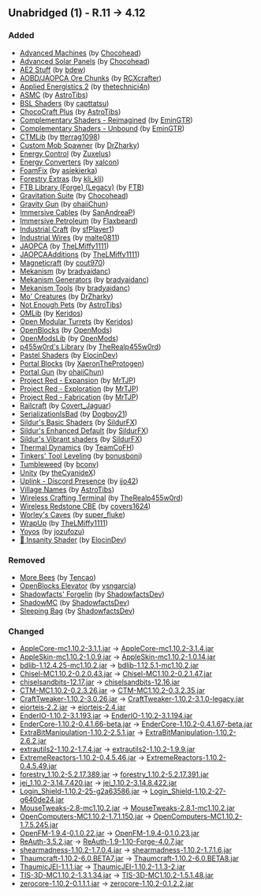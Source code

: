 ## Unabridged (1) - R.11 -> 4.12

### Added

  * [Advanced Machines](https://www.curseforge.com/minecraft/mc-mods/advanced-machines) (by [Chocohead](https://www.curseforge.com/members/Chocohead/projects))
  * [Advanced Solar Panels](https://www.curseforge.com/minecraft/mc-mods/advanced-solar-panels) (by [Chocohead](https://www.curseforge.com/members/Chocohead/projects))
  * [AE2 Stuff](https://www.curseforge.com/minecraft/mc-mods/ae2-stuff) (by [bdew](https://www.curseforge.com/members/bdew/projects))
  * [AOBD/JAOPCA Ore Chunks](https://www.curseforge.com/minecraft/mc-mods/aobd-ore-chunks) (by [RCXcrafter](https://www.curseforge.com/members/RCXcrafter/projects))
  * [Applied Energistics 2](https://www.curseforge.com/minecraft/mc-mods/applied-energistics-2) (by [thetechnici4n](https://www.curseforge.com/members/thetechnici4n/projects))
  * [ASMC](https://www.curseforge.com/minecraft/mc-mods/asmc) (by [AstroTibs](https://www.curseforge.com/members/AstroTibs/projects))
  * [BSL Shaders](https://www.curseforge.com/minecraft/shaders/bsl-shaders) (by [capttatsu](https://www.curseforge.com/members/capttatsu/projects))
  * [ChocoCraft Plus](https://www.curseforge.com/minecraft/mc-mods/chococraft-plus) (by [AstroTibs](https://www.curseforge.com/members/AstroTibs/projects))
  * [Complementary Shaders - Reimagined](https://www.curseforge.com/minecraft/shaders/complementary-reimagined) (by [EminGTR](https://www.curseforge.com/members/EminGTR/projects))
  * [Complementary Shaders - Unbound](https://www.curseforge.com/minecraft/shaders/complementary-unbound) (by [EminGTR](https://www.curseforge.com/members/EminGTR/projects))
  * [CTMLib](https://www.curseforge.com/minecraft/mc-mods/ctmlib) (by [tterrag1098](https://www.curseforge.com/members/tterrag1098/projects))
  * [Custom Mob Spawner](https://www.curseforge.com/minecraft/mc-mods/custom-mob-spawner) (by [DrZharky](https://www.curseforge.com/members/DrZharky/projects))
  * [Energy Control](https://www.curseforge.com/minecraft/mc-mods/energy-control) (by [Zuxelus](https://www.curseforge.com/members/Zuxelus/projects))
  * [Energy Converters](https://www.curseforge.com/minecraft/mc-mods/energy-converters) (by [xalcon](https://www.curseforge.com/members/xalcon/projects))
  * [Foam​Fix](https://www.curseforge.com/minecraft/mc-mods/foamfix-optimization-mod) (by [asiekierka](https://www.curseforge.com/members/asiekierka/projects))
  * [Forestry Extras](https://www.curseforge.com/minecraft/mc-mods/forestry-extras) (by [kli_kli](https://www.curseforge.com/members/kli_kli/projects))
  * [FTB Library (Forge) (Legacy)](https://www.curseforge.com/minecraft/mc-mods/ftb-library-legacy-forge) (by [FTB](https://www.curseforge.com/members/FTB/projects))
  * [Gravitation Suite](https://www.curseforge.com/minecraft/mc-mods/gravitation-suite) (by [Chocohead](https://www.curseforge.com/members/Chocohead/projects))
  * [Gravity Gun](https://www.curseforge.com/minecraft/mc-mods/gravity-gun) (by [ohaiiChun](https://www.curseforge.com/members/ohaiiChun/projects))
  * [Immersive Cables](https://www.curseforge.com/minecraft/mc-mods/immersive-cables) (by [SanAndreaP](https://www.curseforge.com/members/SanAndreaP/projects))
  * [Immersive Petroleum](https://www.curseforge.com/minecraft/mc-mods/immersive-petroleum) (by [Flaxbeard](https://www.curseforge.com/members/Flaxbeard/projects))
  * [Industrial Craft](https://www.curseforge.com/minecraft/mc-mods/industrial-craft) (by [sfPlayer1](https://www.curseforge.com/members/sfPlayer1/projects))
  * [Industrial Wires](https://www.curseforge.com/minecraft/mc-mods/industrial-wires) (by [malte0811](https://www.curseforge.com/members/malte0811/projects))
  * [JAOPCA](https://www.curseforge.com/minecraft/mc-mods/jaopca) (by [TheLMiffy1111](https://www.curseforge.com/members/TheLMiffy1111/projects))
  * [JAOPCAAdditions](https://www.curseforge.com/minecraft/mc-mods/jaopcaadditions) (by [TheLMiffy1111](https://www.curseforge.com/members/TheLMiffy1111/projects))
  * [Magneticraft](https://www.curseforge.com/minecraft/mc-mods/magneticraft) (by [cout970](https://www.curseforge.com/members/cout970/projects))
  * [Mekanism](https://www.curseforge.com/minecraft/mc-mods/mekanism) (by [bradyaidanc](https://www.curseforge.com/members/bradyaidanc/projects))
  * [Mekanism Generators](https://www.curseforge.com/minecraft/mc-mods/mekanism-generators) (by [bradyaidanc](https://www.curseforge.com/members/bradyaidanc/projects))
  * [Mekanism Tools](https://www.curseforge.com/minecraft/mc-mods/mekanism-tools) (by [bradyaidanc](https://www.curseforge.com/members/bradyaidanc/projects))
  * [Mo' Creatures](https://www.curseforge.com/minecraft/mc-mods/mo-creatures) (by [DrZharky](https://www.curseforge.com/members/DrZharky/projects))
  * [Not Enough Pets](https://www.curseforge.com/minecraft/mc-mods/not-enough-pets) (by [AstroTibs](https://www.curseforge.com/members/AstroTibs/projects))
  * [OMLib](https://www.curseforge.com/minecraft/mc-mods/omlib) (by [Keridos](https://www.curseforge.com/members/Keridos/projects))
  * [Open Modular Turrets](https://www.curseforge.com/minecraft/mc-mods/openmodularturrets) (by [Keridos](https://www.curseforge.com/members/Keridos/projects))
  * [OpenBlocks](https://www.curseforge.com/minecraft/mc-mods/openblocks) (by [OpenMods](https://www.curseforge.com/members/OpenMods/projects))
  * [OpenModsLib](https://www.curseforge.com/minecraft/mc-mods/openmodslib) (by [OpenMods](https://www.curseforge.com/members/OpenMods/projects))
  * [p455w0rd's Library](https://www.curseforge.com/minecraft/mc-mods/p455w0rds-library) (by [TheRealp455w0rd](https://www.curseforge.com/members/TheRealp455w0rd/projects))
  * [Pastel Shaders](https://www.curseforge.com/minecraft/shaders/pastel-shaders) (by [ElocinDev](https://www.curseforge.com/members/ElocinDev/projects))
  * [Portal Blocks](https://www.curseforge.com/minecraft/mc-mods/portal-blocks-2-0) (by [XaeronTheProtogen](https://www.curseforge.com/members/XaeronTheProtogen/projects))
  * [Portal Gun](https://www.curseforge.com/minecraft/mc-mods/portal-gun) (by [ohaiiChun](https://www.curseforge.com/members/ohaiiChun/projects))
  * [Project Red - Expansion](https://www.curseforge.com/minecraft/mc-mods/project-red-expansion) (by [MrTJP](https://www.curseforge.com/members/MrTJP/projects))
  * [Project Red - Exploration](https://www.curseforge.com/minecraft/mc-mods/project-red-exploration) (by [MrTJP](https://www.curseforge.com/members/MrTJP/projects))
  * [Project Red - Fabrication](https://www.curseforge.com/minecraft/mc-mods/project-red-fabrication) (by [MrTJP](https://www.curseforge.com/members/MrTJP/projects))
  * [Railcraft](https://www.curseforge.com/minecraft/mc-mods/railcraft) (by [Covert_Jaguar](https://www.curseforge.com/members/Covert_Jaguar/projects))
  * [SerializationIsBad](https://www.curseforge.com/minecraft/mc-mods/serializationisbad) (by [Dogboy21](https://www.curseforge.com/members/Dogboy21/projects))
  * [Sildur's Basic Shaders](https://www.curseforge.com/minecraft/shaders/sildurs-basic-shaders) (by [SildurFX](https://www.curseforge.com/members/SildurFX/projects))
  * [Sildur's Enhanced Default](https://www.curseforge.com/minecraft/shaders/sildurs-enhanced-default) (by [SildurFX](https://www.curseforge.com/members/SildurFX/projects))
  * [Sildur's Vibrant shaders](https://www.curseforge.com/minecraft/shaders/sildurs-vibrant-shaders) (by [SildurFX](https://www.curseforge.com/members/SildurFX/projects))
  * [Thermal Dynamics](https://www.curseforge.com/minecraft/mc-mods/thermal-dynamics) (by [TeamCoFH](https://www.curseforge.com/members/TeamCoFH/projects))
  * [Tinkers' Tool Leveling](https://www.curseforge.com/minecraft/mc-mods/tinkers-tool-leveling) (by [bonusboni](https://www.curseforge.com/members/bonusboni/projects))
  * [Tumbleweed](https://www.curseforge.com/minecraft/mc-mods/tumbleweed) (by [bconv](https://www.curseforge.com/members/bconv/projects))
  * [Unity](https://www.curseforge.com/minecraft/texture-packs/unity) (by [theCyanideX](https://www.curseforge.com/members/theCyanideX/projects))
  * [Uplink - Discord Presence](https://www.curseforge.com/minecraft/mc-mods/uplink) (by [ijo42](https://www.curseforge.com/members/ijo42/projects))
  * [Village Names](https://www.curseforge.com/minecraft/mc-mods/village-names) (by [AstroTibs](https://www.curseforge.com/members/AstroTibs/projects))
  * [Wireless Crafting Terminal](https://www.curseforge.com/minecraft/mc-mods/wireless-crafting-terminal) (by [TheRealp455w0rd](https://www.curseforge.com/members/TheRealp455w0rd/projects))
  * [Wireless Redstone CBE](https://www.curseforge.com/minecraft/mc-mods/wireless-redstone-cbe) (by [covers1624](https://www.curseforge.com/members/covers1624/projects))
  * [Worley's Caves](https://www.curseforge.com/minecraft/mc-mods/worleys-caves) (by [super_fluke](https://www.curseforge.com/members/super_fluke/projects))
  * [WrapUp](https://www.curseforge.com/minecraft/mc-mods/wrapup) (by [TheLMiffy1111](https://www.curseforge.com/members/TheLMiffy1111/projects))
  * [Yoyos](https://www.curseforge.com/minecraft/mc-mods/yoyos) (by [jozufozu](https://www.curseforge.com/members/jozufozu/projects))
  * [🎃 Insanity Shader](https://www.curseforge.com/minecraft/shaders/insanity-shader) (by [ElocinDev](https://www.curseforge.com/members/ElocinDev/projects))

### Removed

  * [More Bees](https://www.curseforge.com/minecraft/mc-mods/more-bees) (by [Tencao](https://www.curseforge.com/members/Tencao/projects))
  * [OpenBlocks Elevator](https://www.curseforge.com/minecraft/mc-mods/openblocks-elevator) (by [vsngarcia](https://www.curseforge.com/members/vsngarcia/projects))
  * [Shadowfacts' Forgelin](https://www.curseforge.com/minecraft/mc-mods/shadowfacts-forgelin) (by [ShadowfactsDev](https://www.curseforge.com/members/ShadowfactsDev/projects))
  * [ShadowMC](https://www.curseforge.com/minecraft/mc-mods/shadowmc) (by [ShadowfactsDev](https://www.curseforge.com/members/ShadowfactsDev/projects))
  * [Sleeping Bag](https://www.curseforge.com/minecraft/mc-mods/sleeping-bag) (by [ShadowfactsDev](https://www.curseforge.com/members/ShadowfactsDev/projects))

### Changed

  * [AppleCore-mc1.10.2-3.1.1.jar](https://www.curseforge.com/minecraft/mc-mods/applecore/files/2530882) -> [AppleCore-mc1.10.2-3.1.4.jar](https://www.curseforge.com/minecraft/mc-mods/applecore/files/2605921)
  * [AppleSkin-mc1.10.2-1.0.9.jar](https://www.curseforge.com/minecraft/mc-mods/appleskin/files/2496583) -> [AppleSkin-mc1.10.2-1.0.14.jar](https://www.curseforge.com/minecraft/mc-mods/appleskin/files/2987245)
  * [bdlib-1.12.4.25-mc1.10.2.jar](https://www.curseforge.com/minecraft/mc-mods/bdlib/files/2490250) -> [bdlib-1.12.5.1-mc1.10.2.jar](https://www.curseforge.com/minecraft/mc-mods/bdlib/files/4673798)
  * [Chisel-MC1.10.2-0.2.0.43.jar](https://www.curseforge.com/minecraft/mc-mods/chisel/files/2535484) -> [Chisel-MC1.10.2-0.2.1.47.jar](https://www.curseforge.com/minecraft/mc-mods/chisel/files/2619465)
  * [chiselsandbits-12.17.jar](https://www.curseforge.com/minecraft/mc-mods/chisels-bits/files/2527408) -> [chiselsandbits-12.16.jar](https://www.curseforge.com/minecraft/mc-mods/chisels-bits/files/2483468)
  * [CTM-MC1.10.2-0.2.3.26.jar](https://www.curseforge.com/minecraft/mc-mods/ctm/files/2484990) -> [CTM-MC1.10.2-0.3.2.35.jar](https://www.curseforge.com/minecraft/mc-mods/ctm/files/2584024)
  * [CraftTweaker-1.10.2-3.0.26.jar](https://www.curseforge.com/minecraft/mc-mods/crafttweaker/files/2433444) -> [CraftTweaker-1.10.2-3.1.0-legacy.jar](https://www.curseforge.com/minecraft/mc-mods/crafttweaker/files/2838723)
  * [eiorteis-2.2.jar](https://www.curseforge.com/minecraft/mc-mods/eiorecipesteinductionsmelter/files/2432964) -> [eiorteis-2.4.jar](https://www.curseforge.com/minecraft/mc-mods/eiorecipesteinductionsmelter/files/2618859)
  * [EnderIO-1.10.2-3.1.193.jar](https://www.curseforge.com/minecraft/mc-mods/ender-io/files/2435810) -> [EnderIO-1.10.2-3.1.194.jar](https://www.curseforge.com/minecraft/mc-mods/ender-io/files/4671552)
  * [EnderCore-1.10.2-0.4.1.66-beta.jar](https://www.curseforge.com/minecraft/mc-mods/endercore/files/2415996) -> [EnderCore-1.10.2-0.4.1.67-beta.jar](https://www.curseforge.com/minecraft/mc-mods/endercore/files/4671313)
  * [ExtraBitManipulation-1.10.2-2.5.1.jar](https://www.curseforge.com/minecraft/mc-mods/extra-bit-manipulation/files/2475981) -> [ExtraBitManipulation-1.10.2-2.6.2.jar](https://www.curseforge.com/minecraft/mc-mods/extra-bit-manipulation/files/2630079)
  * [extrautils2-1.10.2-1.7.4.jar](https://www.curseforge.com/minecraft/mc-mods/extra-utilities/files/2531072) -> [extrautils2-1.10.2-1.9.9.jar](https://www.curseforge.com/minecraft/mc-mods/extra-utilities/files/2678371)
  * [ExtremeReactors-1.10.2-0.4.5.46.jar](https://www.curseforge.com/minecraft/mc-mods/extreme-reactors/files/2525276) -> [ExtremeReactors-1.10.2-0.4.5.49.jar](https://www.curseforge.com/minecraft/mc-mods/extreme-reactors/files/2568536)
  * [forestry_1.10.2-5.2.17.389.jar](https://www.curseforge.com/minecraft/mc-mods/forestry/files/2517394) -> [forestry_1.10.2-5.2.17.391.jar](https://www.curseforge.com/minecraft/mc-mods/forestry/files/2632671)
  * [jei_1.10.2-3.14.7.420.jar](https://www.curseforge.com/minecraft/mc-mods/jei/files/2428966) -> [jei_1.10.2-3.14.8.422.jar](https://www.curseforge.com/minecraft/mc-mods/jei/files/2561516)
  * [Login_Shield-1.10.2-25-g2a63586.jar](https://www.curseforge.com/minecraft/mc-mods/login-shield/files/2477438) -> [Login_Shield-1.10.2-27-g640de24.jar](https://www.curseforge.com/minecraft/mc-mods/login-shield/files/2624453)
  * [MouseTweaks-2.8-mc1.10.2.jar](https://www.curseforge.com/minecraft/mc-mods/mouse-tweaks/files/2388574) -> [MouseTweaks-2.8.1-mc1.10.2.jar](https://www.curseforge.com/minecraft/mc-mods/mouse-tweaks/files/3305503)
  * [OpenComputers-MC1.10.2-1.7.1.150.jar](https://www.curseforge.com/minecraft/mc-mods/opencomputers/files/2508600) -> [OpenComputers-MC1.10.2-1.7.5.245.jar](https://www.curseforge.com/minecraft/mc-mods/opencomputers/files/2828355)
  * [OpenFM-1.9.4-0.1.0.22.jar](https://www.curseforge.com/minecraft/mc-mods/openfm/files/2382567) -> [OpenFM-1.9.4-0.1.0.23.jar](https://www.curseforge.com/minecraft/mc-mods/openfm/files/2556942)
  * [ReAuth-3.5.2.jar](https://www.curseforge.com/minecraft/mc-mods/reauth/files/2491402) -> [ReAuth-1.9-1.10-Forge-4.0.7.jar](https://www.curseforge.com/minecraft/mc-mods/reauth/files/4407997)
  * [shearmadness-1.10.2-1.7.0.4.jar](https://www.curseforge.com/minecraft/mc-mods/shear-madness/files/2417811) -> [shearmadness-1.10.2-1.7.1.6.jar](https://www.curseforge.com/minecraft/mc-mods/shear-madness/files/2564384)
  * [Thaumcraft-1.10.2-6.0.BETA7.jar](https://www.curseforge.com/minecraft/mc-mods/thaumcraft/files/2535352) -> [Thaumcraft-1.10.2-6.0.BETA8.jar](https://www.curseforge.com/minecraft/mc-mods/thaumcraft/files/2546413)
  * [ThaumicJEI-1.1.1.jar](https://www.curseforge.com/minecraft/mc-mods/thaumic-jei/files/2530279) -> [ThaumicJEI-1.10.2-1.1.3-2.jar](https://www.curseforge.com/minecraft/mc-mods/thaumic-jei/files/2540009)
  * [TIS-3D-MC1.10.2-1.3.1.34.jar](https://www.curseforge.com/minecraft/mc-mods/tis-3d/files/2525849) -> [TIS-3D-MC1.10.2-1.5.1.48.jar](https://www.curseforge.com/minecraft/mc-mods/tis-3d/files/2704875)
  * [zerocore-1.10.2-0.1.1.1.jar](https://www.curseforge.com/minecraft/mc-mods/zerocore/files/2486580) -> [zerocore-1.10.2-0.1.2.2.jar](https://www.curseforge.com/minecraft/mc-mods/zerocore/files/2568532)


